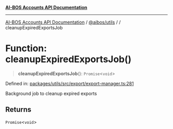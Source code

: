 [**AI-BOS Accounts API Documentation**](../../../README.md)

***

[AI-BOS Accounts API Documentation](../../../README.md) / [@aibos/utils](../README.md) / [](../README.md) / cleanupExpiredExportsJob

# Function: cleanupExpiredExportsJob()

> **cleanupExpiredExportsJob**(): `Promise`\<`void`\>

Defined in: [packages/utils/src/export/export-manager.ts:281](https://github.com/pohlai88/accounts/blob/48103fb36d28b2b9bfb33472b6de2f719773cde9/packages/utils/src/export/export-manager.ts#L281)

Background job to cleanup expired exports

## Returns

`Promise`\<`void`\>
